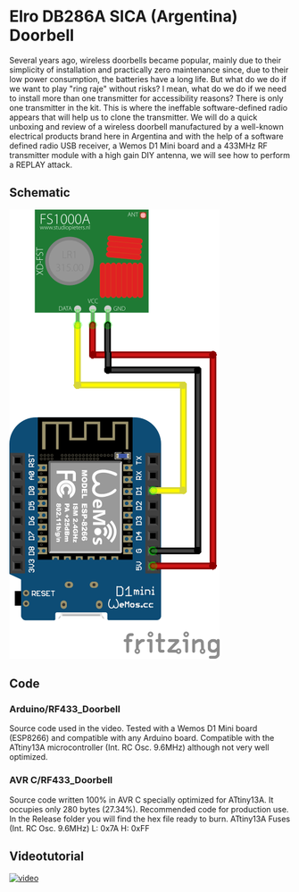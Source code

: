 # Elro DB286A SICA (Argentina) Doorbell

Several years ago, wireless doorbells became popular, mainly due to their simplicity of installation and practically zero maintenance since, due to their low power consumption, the batteries have a long life.
But what do we do if we want to play "ring raje" without risks? I mean, what do we do if we need to install more than one transmitter for accessibility reasons? There is only one transmitter in the kit. This is where the ineffable software-defined radio appears that will help us to clone the transmitter.
We will do a quick unboxing and review of a wireless doorbell manufactured by a well-known electrical products brand here in Argentina and with the help of a software defined radio USB receiver, a Wemos D1 Mini board and a 433MHz RF transmitter module with a high gain DIY antenna, we will see how to perform a REPLAY attack.

## Schematic

![schematic](/Schematic/rf433_doorbell_schematic.png)

## Code

### Arduino/RF433_Doorbell
Source code used in the video. Tested with a Wemos D1 Mini board (ESP8266) and compatible with any Arduino board. Compatible with the ATtiny13A microcontroller (Int. RC Osc. 9.6MHz) although not very well optimized.

### AVR C/RF433_Doorbell
Source code written 100% in AVR C specially optimized for ATtiny13A. It occupies only 280 bytes (27.34%). Recommended code for production use. In the Release folder you will find the hex file ready to burn.
ATtiny13A Fuses (Int. RC Osc. 9.6MHz)
L: 0x7A
H: 0xFF

## Videotutorial

[![video](https://img.youtube.com/vi/Pp0GVWaTra8/0.jpg)](https://www.youtube.com/watch?v=Pp0GVWaTra8)
